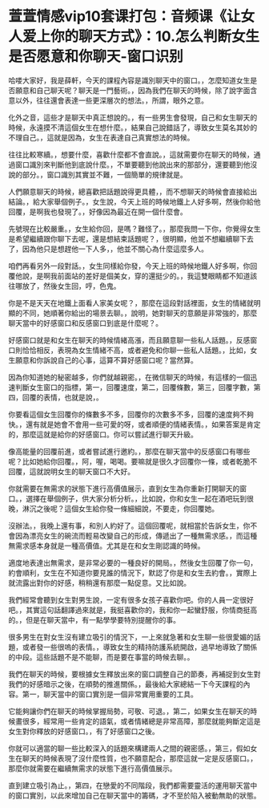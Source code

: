 # 萱萱情感vip10套课打包：音频课《让女人爱上你的聊天方式》：10.怎么判断女生是否愿意和你聊天-窗口识别

哈喽大家好，我是薛軒，今天的課程內容是識別聊天中的窗口。，怎麼知道女生是否願意和自己聊天呢？聊天是一門藝術。，因為我們在聊天的時候，除了說字面含意以外，往往還會表達一些更深層次的想法。，所謂，眼外之意。

化外之音，這些才是聊天中真正想說的。，有一些男生會發現，自己和女生聊天的時候，永遠摸不清這個女生在想什麼。，結果自己說錯話了，導致女生莫名其妙的不理自己。，這就是因為，女生在表達自己真實想法的時候。

往往比較寒續。，想要什麼，喜歡什麼都不會直說。，這就需要你在聊天的時候，通過窗口識別來判斷他到底說什麼。，不單要聽到他說出來的那部分，還要聽到他沒說的部分。，窗口識別其實並不難，一個簡單的規律就是。

人們願意聊天的時候，總喜歡把話題說得更具體，，而不想聊天的時候會直接給出結論。，給大家舉個例子。，女生說，今天上班的時候地鐵上人好多啊，然後你給他回覆，是啊我也發現了。，好像因為最近在開一個什麼會。

先號現在比較嚴重。，女生給你回，是嗎？難怪了。，那麼我問一下你，你覺得女生是希望繼續跟你聊下去呢，還是想結束話題呢？，很明顯，他並不想繼續聊下去了，因為他只是想趕他一下人多，，他並不關心為什麼這麼多人。

咱們再看另外一段對話。，女生同樣給你發，今天上班的時候地鐵人好多啊，你回覆他說，是啊我前面站的差好是個美女，穿的還挺少的。，我這雙眼睛都不知道該往哪放了，然後女生回，哼，色鬼。

你是不是天天在地鐵上面看人家美女呢？，那麼在這段對話裡面，女生的情緒就明顯的不同，她順著你給出的場景去聊。，說明，她對聊天的意願是非常強的，那麼聊天當中的好感窗口和反感窗口到底是什麼呢？。

好感窗口就是和女生在聊天的時候情緒高漲，而且願意聊一些私人話題。，反感窗口則恰恰相反，表現為女生情緒不高，或者避免和你聊一些私人話題。，比如，女生願意和你訴說自己的心事，這算不算好感窗口呢？當然算。

因為你知道她的秘密越多，你們就越親密。，在微信聊天的時候，有這樣的一個迅速判斷女生窗口的指標，第一，回覆速度，第二，回覆條數，第三，回覆字數，第四，回覆的表情，也就是說，。

你要看這個女生回覆你的條數多不多，回覆你的次數多不多，回覆的速度夠不夠快。，還有就是她會不會用一些可愛的呀，或者順便的情緒表情。，如果答案是肯定的，那麼這就是給你的好感窗口。你可以嘗試進行聊天升級。

像高能量的回覆前進，或者嘗試進行邀約。，那麼在聊天當中的反感窗口有哪些呢？比如她給你回覆。，阿，喔，喝喝。要嘛就是很久才回覆你一條，或者乾脆不回覆，這就說明女生的聊天窗口不大好。

你就需要在無需求的狀態下進行高價值展示，直到女生為你重新打開聊天的窗口。，選擇在舉個例子，供大家分析分析。，比如說，你和女生一起在酒吧玩到很晚，淋沉之後呢？這個女生給你發一條細細說，不要走，你回覆她。

沒辦法。，我晚上還有事，和別人約好了。這個回覆呢，就相當於告訴女生，你不會因為漂亮女生的碗流而輕易改變自己的形成，傳遞出了一種無需求感。，而這種無需求感本身就是一種高價值。尤其是在和女生剛認識的時候。

適度地表達出無需求，是非常必要的一種良好的開局。，然後女生回覆了你一句，約會順利，女生在不知道你要見誰的情況下，默認了你是和女生去約會。，實際上就流露出對你的好感，稍稍還有那麼一點促意。又比如說。

我們經常會聽到女生對男生說，一定有很多女孩子喜歡你吧。你的人員一定很好吧。，其實這句話翻譯過來就是，我挺喜歡你的，我和你一起蠻舒服，你情商挺高的。，但是在聊天當中，有一點學學要特別提醒你的事。

很多男生在對女生沒有建立吸引的情況下，一上來就急著和女生聊一些很愛媚的話題，或者發一些很嗚的表情。，導致女生的精持防護系統開啟，過早地導致了關係的中段。這些話題不是不能聊，而是要在事當的時候去聊。。

我們在聊天的時候，要根據女生釋放出來的窗口調整自己的節奏，再補捉到女生對我們的好感暗示之後，在順勢的推進關係。，最後給大家總結一下今天課程的內容。第一，聊天當中的窗口實別是一個非常實用重要的工具。

它能夠讓你們在聊天的時候掌握局勢，可敬、可退。，第二，如果女生在聊天的時候畫很多，經常用一些肯定的語氣，或者情緒總是非常高障，那麼就能夠斷定這是女生對你釋放的好感窗口。，有了好感窗口之後。

你就可以適當的聊一些比較深入的話題來構建兩人之間的親密感。，第三，假如女生在聊天的時候表現了沒什麼性質，也不願意配合，那麼這就一定是反感窗口。，那麼你就需要在繼續無需求的狀態下進行高價值展示。

直到建立吸引為止。，第四，在戀愛的不同階段，我們都需要靈活的運用聊天當中的窗口實別，以此來增加自己在聊天當中的籌碼，才不至於陷入被動無助的狀態。

